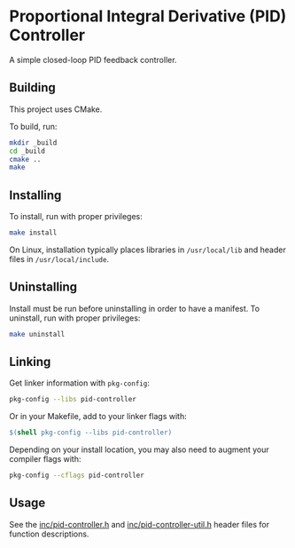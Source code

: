 # Proportional Integral Derivative (PID) Controller

A simple closed-loop PID feedback controller.


## Building

This project uses CMake.

To build, run:

``` sh
mkdir _build
cd _build
cmake ..
make
```


## Installing

To install, run with proper privileges:

``` sh
make install
```

On Linux, installation typically places libraries in `/usr/local/lib` and header files in `/usr/local/include`.


## Uninstalling

Install must be run before uninstalling in order to have a manifest.
To uninstall, run with proper privileges:

``` sh
make uninstall
```


## Linking

Get linker information with `pkg-config`:

``` sh
pkg-config --libs pid-controller
```

Or in your Makefile, add to your linker flags with:

``` Makefile
$(shell pkg-config --libs pid-controller)
```

Depending on your install location, you may also need to augment your compiler flags with:

``` sh
pkg-config --cflags pid-controller
```


## Usage

See the [inc/pid-controller.h](inc/pid-controller.h) and [inc/pid-controller-util.h](inc/pid-controller-util.h) header files for function descriptions.

